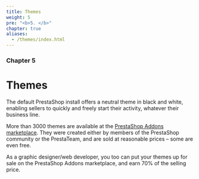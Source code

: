 ```yaml
---
title: Themes
weight: 5
pre: "<b>5. </b>"
chapter: true
aliases:
  - /themes/index.html
---
```


### Chapter 5

# Themes

The default PrestaShop install offers a neutral theme in black and white, enabling sellers to quickly and freely start their activity, whatever their business line.

More than 3000 themes are available at the [PrestaShop Addons marketplace](https://addons.prestashop.com/). They were created either by members of the PrestaShop community or the PrestaTeam, and are sold at reasonable prices – some are even free.

As a graphic designer/web developer, you too can put your themes up for sale on the PrestaShop Addons marketplace, and earn 70% of the selling price.
